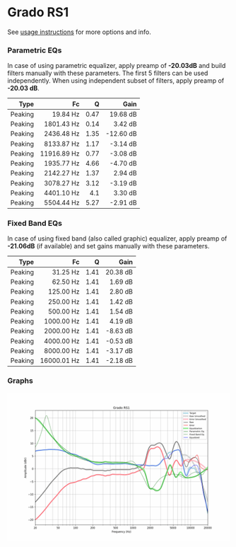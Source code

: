 # Grado RS1
See [usage instructions](https://github.com/jaakkopasanen/AutoEq#usage) for more options and info.

### Parametric EQs
In case of using parametric equalizer, apply preamp of **-20.03dB** and build filters manually
with these parameters. The first 5 filters can be used independently.
When using independent subset of filters, apply preamp of **-20.03 dB**.

| Type    | Fc          |    Q | Gain      |
|--------:|------------:|-----:|----------:|
| Peaking | 19.84 Hz    | 0.47 | 19.68 dB  |
| Peaking | 1801.43 Hz  | 0.14 | 3.42 dB   |
| Peaking | 2436.48 Hz  | 1.35 | -12.60 dB |
| Peaking | 8133.87 Hz  | 1.17 | -3.14 dB  |
| Peaking | 11916.89 Hz | 0.77 | -3.08 dB  |
| Peaking | 1935.77 Hz  | 4.66 | -4.70 dB  |
| Peaking | 2142.27 Hz  | 1.37 | 2.94 dB   |
| Peaking | 3078.27 Hz  | 3.12 | -3.19 dB  |
| Peaking | 4401.10 Hz  | 4.1  | 3.30 dB   |
| Peaking | 5504.44 Hz  | 5.27 | -2.91 dB  |

### Fixed Band EQs
In case of using fixed band (also called graphic) equalizer, apply preamp of **-21.06dB**
(if available) and set gains manually with these parameters.

| Type    | Fc          |    Q | Gain     |
|--------:|------------:|-----:|---------:|
| Peaking | 31.25 Hz    | 1.41 | 20.38 dB |
| Peaking | 62.50 Hz    | 1.41 | 1.69 dB  |
| Peaking | 125.00 Hz   | 1.41 | 2.80 dB  |
| Peaking | 250.00 Hz   | 1.41 | 1.42 dB  |
| Peaking | 500.00 Hz   | 1.41 | 1.54 dB  |
| Peaking | 1000.00 Hz  | 1.41 | 4.19 dB  |
| Peaking | 2000.00 Hz  | 1.41 | -8.63 dB |
| Peaking | 4000.00 Hz  | 1.41 | -0.53 dB |
| Peaking | 8000.00 Hz  | 1.41 | -3.17 dB |
| Peaking | 16000.01 Hz | 1.41 | -2.18 dB |

### Graphs
![](./Grado%20RS1.png)